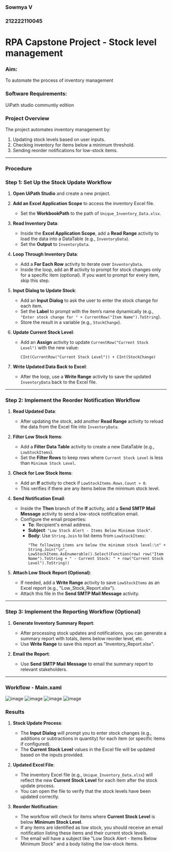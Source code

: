 ### Sowmya V
### 212222110045

# RPA Capstone Project - Stock level management

### Aim: 
To automate the process of inventory management

### Software Requirements:
UiPath studio communtiy edition


### Project Overview

The project automates inventory management by:
1. Updating stock levels based on user inputs.
2. Checking inventory for items below a minimum threshold.
3. Sending reorder notifications for low-stock items.

---

### Procedure


### Step 1: Set Up the Stock Update Workflow

1. **Open UiPath Studio** and create a new project.
2. **Add an Excel Application Scope** to access the inventory Excel file.
   - Set the **WorkbookPath** to the path of `Unique_Inventory_Data.xlsx`.

3. **Read Inventory Data**:
   - Inside the **Excel Application Scope**, add a **Read Range** activity to load the data into a DataTable (e.g., `InventoryData`).
   - Set the **Output** to `InventoryData`.

4. **Loop Through Inventory Data**:
   - Add a **For Each Row** activity to iterate over `InventoryData`.
   - Inside the loop, add an **If** activity to prompt for stock changes only for a specific item (optional). If you want to prompt for every item, skip this step.

5. **Input Dialog to Update Stock**:
   - Add an **Input Dialog** to ask the user to enter the stock change for each item.
   - Set the **Label** to prompt with the item’s name dynamically (e.g., `"Enter stock change for " + CurrentRow("Item Name").ToString`).
   - Store the result in a variable (e.g., `StockChange`).

6. **Update Current Stock Level**:
   - Add an **Assign** activity to update `CurrentRow("Current Stock Level")` with the new value:
     ```plaintext
     CInt(CurrentRow("Current Stock Level")) + CInt(StockChange)
     ```

7. **Write Updated Data Back to Excel**:
   - After the loop, use a **Write Range** activity to save the updated `InventoryData` back to the Excel file.

---

### Step 2: Implement the Reorder Notification Workflow

1. **Read Updated Data**:
   - After updating the stock, add another **Read Range** activity to reload the data from the Excel file into `InventoryData`.

2. **Filter Low Stock Items**:
   - Add a **Filter Data Table** activity to create a new DataTable (e.g., `LowStockItems`).
   - Set the **Filter Rows** to keep rows where `Current Stock Level` is less than `Minimum Stock Level`.

3. **Check for Low Stock Items**:
   - Add an **If** activity to check if `LowStockItems.Rows.Count > 0`.
   - This verifies if there are any items below the minimum stock level.

4. **Send Notification Email**:
   - Inside the **Then** branch of the **If** activity, add a **Send SMTP Mail Message** activity to send a low-stock notification email.
   - Configure the email properties:
     - **To**: Recipient's email address.
     - **Subject**: `"Low Stock Alert - Items Below Minimum Stock"`.
     - **Body**: Use `String.Join` to list items from `LowStockItems`:
       ```plaintext
       "The following items are below the minimum stock level:\n" + String.Join("\n", LowStockItems.AsEnumerable().Select(Function(row) row("Item Name").ToString + " - Current Stock: " + row("Current Stock Level").ToString))
       ```

5. **Attach Low Stock Report (Optional)**:
   - If needed, add a **Write Range** activity to save `LowStockItems` as an Excel report (e.g., "Low_Stock_Report.xlsx").
   - Attach this file in the **Send SMTP Mail Message** activity.

---

### Step 3: Implement the Reporting Workflow (Optional)

1. **Generate Inventory Summary Report**:
   - After processing stock updates and notifications, you can generate a summary report with totals, items below reorder level, etc.
   - Use **Write Range** to save this report as "Inventory_Report.xlsx".

2. **Email the Report**:
   - Use **Send SMTP Mail Message** to email the summary report to relevant stakeholders.

---

### Workflow - Main.xaml


![image](https://github.com/user-attachments/assets/6a117ea2-622f-485c-8423-01f428c411bf)
![image](https://github.com/user-attachments/assets/2d78d916-89ee-4dbd-8a63-5aea78d06936)
![image](https://github.com/user-attachments/assets/c47da210-fd3f-4567-842d-2118eb27e0a2)
![image](https://github.com/user-attachments/assets/67725723-ba0e-450c-9701-859fba5b8e8f)


### Results 

1. **Stock Update Process**:
   - The **Input Dialog** will prompt you to enter stock changes (e.g., additions or subtractions in quantity) for each item (or specific items if configured).
   - The **Current Stock Level** values in the Excel file will be updated based on the inputs provided.

2. **Updated Excel File**:
   - The inventory Excel file (e.g., `Unique_Inventory_Data.xlsx`) will reflect the new **Current Stock Level** for each item after the stock update process.
   - You can open the file to verify that the stock levels have been updated correctly.

3. **Reorder Notification**:
   - The workflow will check for items where **Current Stock Level** is below **Minimum Stock Level**.
   - If any items are identified as low stock, you should receive an email notification listing these items and their current stock levels.
   - The email will have a subject like "Low Stock Alert - Items Below Minimum Stock" and a body listing the low-stock items.

